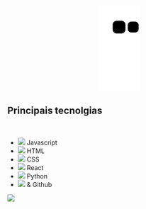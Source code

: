 <div align="center">
  <img src="https://raw.githubusercontent.com/rafaballerini/rafaballerini/output/github-contribution-grid-snake.svg">
</div>



  <h2>Principais tecnolgias</h2>
<br>

<div>
  <ul>
    <li> <img width=40 src="https://cdn.jsdelivr.net/gh/devicons/devicon/icons/javascript/javascript-original.svg" /> Javascript </li>
    <li> <img width=40 src="https://cdn.jsdelivr.net/gh/devicons/devicon/icons/html5/html5-original-wordmark.svg" /> HTML </li>
    <li> <img width=40 src="https://cdn.jsdelivr.net/gh/devicons/devicon/icons/css3/css3-original-wordmark.svg" /> CSS </li>
    <li> <img width=40 src="https://cdn.jsdelivr.net/gh/devicons/devicon/icons/react/react-original.svg" /> React </li>
    <li> <img width=40 src="https://cdn.jsdelivr.net/gh/devicons/devicon/icons/python/python-original-wordmark.svg" /> Python </li>
    <li> <img  width=40 src="https://cdn.jsdelivr.net/gh/devicons/devicon/icons/git/git-original-wordmark.svg" /> & Github</li>
  </ul>
</div><img height=400 src="https://user-images.githubusercontent.com/108258194/238660742-91de84da-99f5-4842-b5eb-707599416dc5.png">


          

